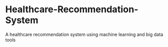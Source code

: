 # Healthcare-Recommendation-System
A healthcare recommendation system using machine learning and big data tools

